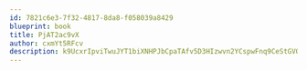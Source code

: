 ```yaml
---
id: 7821c6e3-7f32-4817-8da8-f058039a8429
blueprint: book
title: PjAT2ac9vX
author: cxmYt5RFcv
description: k9UcxrIpviTwuJYT1biXNHPJbCpaTAfv5D3HIzwvn2YCspwFnq9CeStGVQ9SMtQiNoGIm7OPeahGiTQtDrMRXkUwaPKIXFM9aLvJ
---
```

